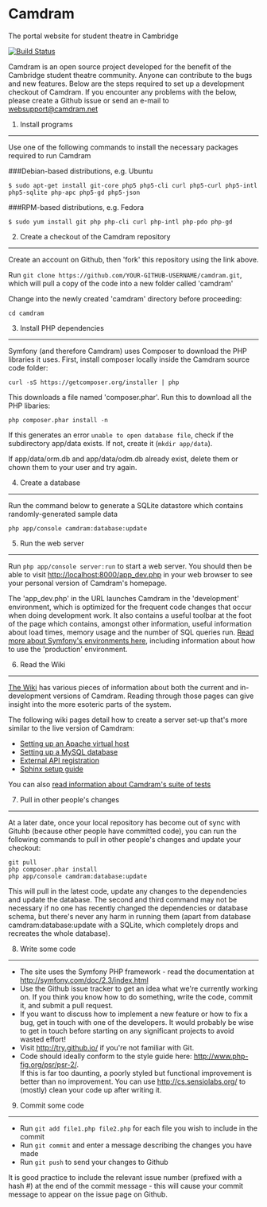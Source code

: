 Camdram
========================

The portal website for student theatre in Cambridge

[![Build Status](https://travis-ci.org/camdram/camdram.png?branch=master)](https://travis-ci.org/camdram/camdram)

Camdram is an open source project developed for the benefit of the Cambridge student theatre community. Anyone can contribute to the bugs and new features. Below are the steps required to set up a development checkout of Camdram. If you encounter any problems with the below, please create a Github issue or send an e-mail to websupport@camdram.net

1) Install programs
--------------------

Use one of the following commands to install the necessary packages required to run Camdram

###Debian-based distributions, e.g. Ubuntu

    $ sudo apt-get install git-core php5 php5-cli curl php5-curl php5-intl php5-sqlite php-apc php5-gd php5-json

###RPM-based distributions, e.g. Fedora

    $ sudo yum install git php php-cli curl php-intl php-pdo php-gd

2) Create a checkout of the Camdram repository
----------------------------------------------

Create an account on Github, then 'fork' this repository using the link above.

Run `git clone https://github.com/YOUR-GITHUB-USERNAME/camdram.git`, which will pull a copy of
the code into a new folder called 'camdram'

Change into the newly created 'camdram' directory before proceeding:

    cd camdram

3) Install PHP dependencies
-------------------------------

Symfony (and therefore Camdram) uses Composer to download the PHP libraries it uses. First, install composer locally inside the Camdram source code folder:

    curl -sS https://getcomposer.org/installer | php

This downloads a file named 'composer.phar'. Run this to download all the PHP libaries:

    php composer.phar install -n
    
If this generates an error `unable to open database file`, check if the subdirectory app/data exists.  If not, create it (`mkdir app/data`).  

If app/data/orm.db and app/data/odm.db already exist, delete them or chown them to your user and try again.

4) Create a database
---------------------------

Run the command below to generate a SQLite datastore which contains randomly-generated sample data

    php app/console camdram:database:update

5) Run the web server
---------------------------

Run `php app/console server:run` to start a web server. You should then be able to visit [http://localhost:8000/app_dev.php](http://localhost:8000/app_dev.php) in your web browser to see your personal version of Camdram's homepage.

The 'app_dev.php' in the URL launches Camdram in the 'development' environment, which is optimized for the frequent code changes that occur when doing development work. It also contains a useful toolbar at the foot of the page which contains, amongst other information, useful information about load times, memory usage and the number of SQL queries run. [Read more about Symfony's environments here](https://github.com/camdram/camdram/wiki/The-Symfony-environments), including information about how to use the 'production' environment.

6) Read the Wiki
----------------

[The Wiki][1] has various pieces of information about both the current and in-development 
versions of Camdram. Reading through those pages can give insight into the more esoteric
parts of the system.

The following wiki pages detail how to create a server set-up that's more similar to the live version of Camdram:

 * [Setting up an Apache virtual host](https://github.com/camdram/camdram/wiki/Setting-up-an-Apache-virtual-host)
 * [Setting up a MySQL database](https://github.com/camdram/camdram/wiki/Setting-up-a-MySQL-database)
 * [External API registration](https://github.com/camdram/camdram/wiki/API-registration)
 * [Sphinx setup guide](https://github.com/camdram/camdram/wiki/Sphinx%20setup%20guide)

You can also [read information about Camdram's suite of tests](https://github.com/camdram/camdram/wiki/Running-and-creating-tests)

7) Pull in other people's changes
-------------------------------------

At a later date, once your local repository has become out of sync with Gituhb (because other people have committed code), you can run the following commands to pull in other people's changes and update your checkout:

    git pull
    php composer.phar install
    php app/console camdram:database:update

This will pull in the latest code, update any changes to the dependencies and update the database. The second and third command may not be necessary if no one has recently changed the dependencies or database schema, but there's never any harm in running them (apart from database camdram:database:update with a SQLite, which completely drops and recreates the whole database).


8) Write some code
--------------------

 * The site uses the Symfony PHP framework - read the documentation at 
   http://symfony.com/doc/2.3/index.html
 * Use the Github issue tracker to get an idea what we're currently working on.
   If you think you know how to do something, write the code, commit it, and 
   submit a pull request.
 * If you want to discuss how to implement a new feature or how to fix a bug, 
   get in touch with one of the developers. It would probably be wise to get in
   touch before starting on any significant projects to avoid wasted effort!
 * Visit http://try.github.io/ if you're not familiar with Git.
 * Code should ideally conform to the style guide here: http://www.php-fig.org/psr/psr-2/.  
   If this is far too daunting, a poorly styled but functional improvement is better than no improvement.
   You can use http://cs.sensiolabs.org/ to (mostly) clean your code up after writing it.

9) Commit some code
----------------------

 * Run `git add file1.php file2.php` for each file you wish to include in the commit
 * Run `git commit` and enter a message describing the changes you have made
 * Run `git push` to send your changes to Github

It is good practice to include the relevant issue number (prefixed with a hash #) at the end of the commit message - this will cause your commit message to appear on the issue page on Github.

[1]: http://github.com/camdram/camdram/wiki

